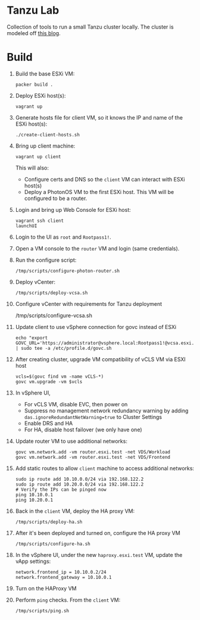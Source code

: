 # Tanzu Lab
Collection of tools to run a small Tanzu cluster locally. The cluster is modeled off [this blog](https://williamlam.com/2020/11/complete-vsphere-with-tanzu-homelab-with-just-32gb-of-memory.html).

# Build
1. Build the base ESXi VM:

       packer build .
2. Deploy ESXi host(s):

       vagrant up
3. Generate hosts file for client VM, so it knows the IP and name of the ESXi host(s):

       ./create-client-hosts.sh
4. Bring up client machine:

       vagrant up client

   This will also:
     - Configure certs and DNS so the `client` VM can interact with ESXi host(s)
     - Deploy a PhotonOS VM to the first ESXi host. This VM will be configured to be a router.
5. Login and bring up Web Console for ESXi host:

       vagrant ssh client
       launchUI
6. Login to the UI as `root` and `Rootpass1!`.
7. Open a VM console to the `router` VM and login (same credentials).
8. Run the configure script:

       /tmp/scripts/configure-photon-router.sh
9. Deploy vCenter:

       /tmp/scripts/deploy-vcsa.sh
10. Configure vCenter with requirements for Tanzu deployment

       /tmp/scripts/configure-vcsa.sh
1. Update client to use vSphere connection for govc instead of ESXi

       echo "export GOVC_URL='https://administrator@vsphere.local:Rootpass1!@vcsa.esxi.test'" | sudo tee -a /etc/profile.d/govc.sh
1. After creating cluster, upgrade VM compatibility of vCLS VM via ESXI host

       vcls=$(govc find vm -name vCLS-*)
       govc vm.upgrade -vm $vcls
1. In vSphere UI,
    - For vCLS VM, disable EVC, then power on
    - Suppress no management network redundancy warning by adding `das.ignoreRedundantNetWarning=true` to Cluster Settings
    - Enable DRS and HA
    - For HA, disable host failover (we only have one)
1. Update router VM to use additional networks:

       govc vm.network.add -vm router.esxi.test -net VDS/Workload
       govc vm.network.add -vm router.esxi.test -net VDS/Frontend
1. Add static routes to allow `client` machine to access additional networks:

       sudo ip route add 10.10.0.0/24 via 192.168.122.2
       sudo ip route add 10.20.0.0/24 via 192.168.122.2
       # Verify the IPs can be pinged now
       ping 10.10.0.1
       ping 10.20.0.1
1. Back in the `client` VM, deploy the HA proxy VM:

       /tmp/scripts/deploy-ha.sh
1. After it's been deployed and turned on, configure the HA proxy VM

       /tmp/scripts/configure-ha.sh
1. In the vSphere UI, under the new `haproxy.esxi.test` VM, update the vApp settings:

       network.frontend_ip = 10.10.0.2/24
       network.frontend_gateway = 10.10.0.1
1. Turn on the HAProxy VM
1. Perform `ping` checks. From the `client` VM:

       /tmp/scripts/ping.sh
